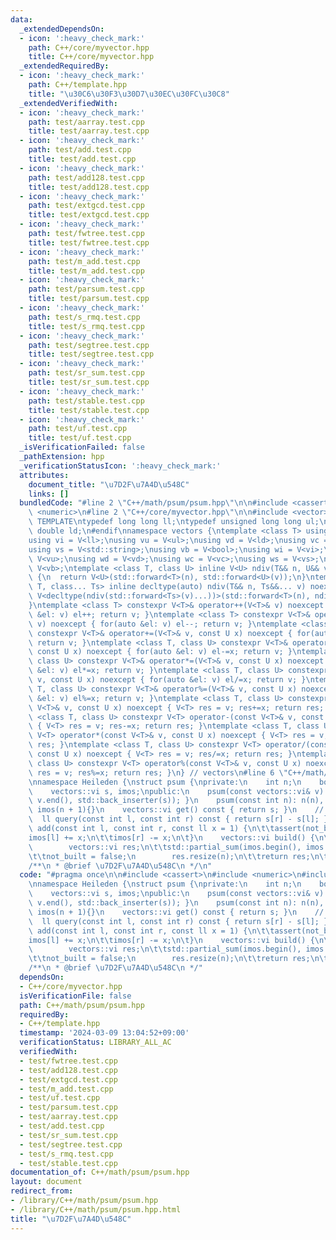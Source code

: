 ```yaml
---
data:
  _extendedDependsOn:
  - icon: ':heavy_check_mark:'
    path: C++/core/myvector.hpp
    title: C++/core/myvector.hpp
  _extendedRequiredBy:
  - icon: ':heavy_check_mark:'
    path: C++/template.hpp
    title: "\u30C6\u30F3\u30D7\u30EC\u30FC\u30C8"
  _extendedVerifiedWith:
  - icon: ':heavy_check_mark:'
    path: test/aarray.test.cpp
    title: test/aarray.test.cpp
  - icon: ':heavy_check_mark:'
    path: test/add.test.cpp
    title: test/add.test.cpp
  - icon: ':heavy_check_mark:'
    path: test/add128.test.cpp
    title: test/add128.test.cpp
  - icon: ':heavy_check_mark:'
    path: test/extgcd.test.cpp
    title: test/extgcd.test.cpp
  - icon: ':heavy_check_mark:'
    path: test/fwtree.test.cpp
    title: test/fwtree.test.cpp
  - icon: ':heavy_check_mark:'
    path: test/m_add.test.cpp
    title: test/m_add.test.cpp
  - icon: ':heavy_check_mark:'
    path: test/parsum.test.cpp
    title: test/parsum.test.cpp
  - icon: ':heavy_check_mark:'
    path: test/s_rmq.test.cpp
    title: test/s_rmq.test.cpp
  - icon: ':heavy_check_mark:'
    path: test/segtree.test.cpp
    title: test/segtree.test.cpp
  - icon: ':heavy_check_mark:'
    path: test/sr_sum.test.cpp
    title: test/sr_sum.test.cpp
  - icon: ':heavy_check_mark:'
    path: test/stable.test.cpp
    title: test/stable.test.cpp
  - icon: ':heavy_check_mark:'
    path: test/uf.test.cpp
    title: test/uf.test.cpp
  _isVerificationFailed: false
  _pathExtension: hpp
  _verificationStatusIcon: ':heavy_check_mark:'
  attributes:
    document_title: "\u7D2F\u7A4D\u548C"
    links: []
  bundledCode: "#line 2 \"C++/math/psum/psum.hpp\"\n\n#include <cassert>\n#include\
    \ <numeric>\n#line 2 \"C++/core/myvector.hpp\"\n\n#include <vector>\n\n#ifndef\
    \ TEMPLATE\ntypedef long long ll;\ntypedef unsigned long long ul;\ntypedef long\
    \ double ld;\n#endif\nnamespace vectors {\ntemplate <class T> using V = std::vector<T>;\n\
    using vi = V<ll>;\nusing vu = V<ul>;\nusing vd = V<ld>;\nusing vc = V<char>;\n\
    using vs = V<std::string>;\nusing vb = V<bool>;\nusing wi = V<vi>;\nusing wu =\
    \ V<vu>;\nusing wd = V<vd>;\nusing wc = V<vc>;\nusing ws = V<vs>;\nusing wb =\
    \ V<vb>;\ntemplate <class T, class U> inline V<U> ndiv(T&& n, U&& v) noexcept\
    \ {\n  return V<U>(std::forward<T>(n), std::forward<U>(v));\n}\ntemplate <class\
    \ T, class... Ts> inline decltype(auto) ndiv(T&& n, Ts&&... v) noexcept {\n  return\
    \ V<decltype(ndiv(std::forward<Ts>(v)...))>(std::forward<T>(n), ndiv(std::forward<Ts>(v)...));\n\
    }\ntemplate <class T> constexpr V<T>& operator++(V<T>& v) noexcept { for(auto\
    \ &el: v) el++; return v; }\ntemplate <class T> constexpr V<T>& operator--(V<T>&\
    \ v) noexcept { for(auto &el: v) el--; return v; }\ntemplate <class T, class U>\
    \ constexpr V<T>& operator+=(V<T>& v, const U x) noexcept { for(auto &el: v) el+=x;\
    \ return v; }\ntemplate <class T, class U> constexpr V<T>& operator-=(V<T>& v,\
    \ const U x) noexcept { for(auto &el: v) el-=x; return v; }\ntemplate <class T,\
    \ class U> constexpr V<T>& operator*=(V<T>& v, const U x) noexcept { for(auto\
    \ &el: v) el*=x; return v; }\ntemplate <class T, class U> constexpr V<T>& operator/=(V<T>&\
    \ v, const U x) noexcept { for(auto &el: v) el/=x; return v; }\ntemplate <class\
    \ T, class U> constexpr V<T>& operator%=(V<T>& v, const U x) noexcept { for(auto\
    \ &el: v) el%=x; return v; }\ntemplate <class T, class U> constexpr V<T> operator+(const\
    \ V<T>& v, const U x) noexcept { V<T> res = v; res+=x; return res; }\ntemplate\
    \ <class T, class U> constexpr V<T> operator-(const V<T>& v, const U x) noexcept\
    \ { V<T> res = v; res-=x; return res; }\ntemplate <class T, class U> constexpr\
    \ V<T> operator*(const V<T>& v, const U x) noexcept { V<T> res = v; res*=x; return\
    \ res; }\ntemplate <class T, class U> constexpr V<T> operator/(const V<T>& v,\
    \ const U x) noexcept { V<T> res = v; res/=x; return res; }\ntemplate <class T,\
    \ class U> constexpr V<T> operator%(const V<T>& v, const U x) noexcept { V<T>\
    \ res = v; res%=x; return res; }\n} // vectors\n#line 6 \"C++/math/psum/psum.hpp\"\
    \nnamespace Heileden {\nstruct psum {\nprivate:\n    int n;\n    bool not_built;\n\
    \    vectors::vi s, imos;\npublic:\n    psum(const vectors::vi& v): s{0} { std::partial_sum(v.begin(),\
    \ v.end(), std::back_inserter(s)); }\n    psum(const int n): n(n), not_built(true),\
    \ imos(n + 1){}\n    vectors::vi get() const { return s; }\n    // [l, r]\n  \
    \  ll query(const int l, const int r) const { return s[r] - s[l]; }\n    void\
    \ add(const int l, const int r, const ll x = 1) {\n\t\tassert(not_built);\n\t\t\
    imos[l] += x;\n\t\timos[r] -= x;\n\t}\n    vectors::vi build() {\n\t\tassert(not_built);\n\
    \        vectors::vi res;\n\t\tstd::partial_sum(imos.begin(), imos.end(), std::back_inserter(res));\n\
    \t\tnot_built = false;\n        res.resize(n);\n\t\treturn res;\n\t}\n};\n}\n\n\
    /**\n * @brief \u7D2F\u7A4D\u548C\n */\n"
  code: "#pragma once\n\n#include <cassert>\n#include <numeric>\n#include \"C++/core/myvector.hpp\"\
    \nnamespace Heileden {\nstruct psum {\nprivate:\n    int n;\n    bool not_built;\n\
    \    vectors::vi s, imos;\npublic:\n    psum(const vectors::vi& v): s{0} { std::partial_sum(v.begin(),\
    \ v.end(), std::back_inserter(s)); }\n    psum(const int n): n(n), not_built(true),\
    \ imos(n + 1){}\n    vectors::vi get() const { return s; }\n    // [l, r]\n  \
    \  ll query(const int l, const int r) const { return s[r] - s[l]; }\n    void\
    \ add(const int l, const int r, const ll x = 1) {\n\t\tassert(not_built);\n\t\t\
    imos[l] += x;\n\t\timos[r] -= x;\n\t}\n    vectors::vi build() {\n\t\tassert(not_built);\n\
    \        vectors::vi res;\n\t\tstd::partial_sum(imos.begin(), imos.end(), std::back_inserter(res));\n\
    \t\tnot_built = false;\n        res.resize(n);\n\t\treturn res;\n\t}\n};\n}\n\n\
    /**\n * @brief \u7D2F\u7A4D\u548C\n */"
  dependsOn:
  - C++/core/myvector.hpp
  isVerificationFile: false
  path: C++/math/psum/psum.hpp
  requiredBy:
  - C++/template.hpp
  timestamp: '2024-03-09 13:04:52+09:00'
  verificationStatus: LIBRARY_ALL_AC
  verifiedWith:
  - test/fwtree.test.cpp
  - test/add128.test.cpp
  - test/extgcd.test.cpp
  - test/m_add.test.cpp
  - test/uf.test.cpp
  - test/parsum.test.cpp
  - test/aarray.test.cpp
  - test/add.test.cpp
  - test/sr_sum.test.cpp
  - test/segtree.test.cpp
  - test/s_rmq.test.cpp
  - test/stable.test.cpp
documentation_of: C++/math/psum/psum.hpp
layout: document
redirect_from:
- /library/C++/math/psum/psum.hpp
- /library/C++/math/psum/psum.hpp.html
title: "\u7D2F\u7A4D\u548C"
---
```

